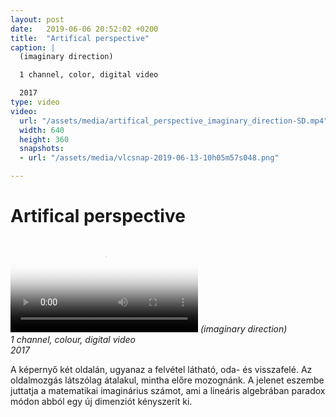 ```yaml
---
layout: post
date:   2019-06-06 20:52:02 +0200
title:  "Artifical perspective"
caption: |
  (imaginary direction)

  1 channel, color, digital video

  2017
type: video
video:
  url: "/assets/media/artifical_perspective_imaginary_direction-SD.mp4"
  width: 640
  height: 360
  snapshots:
  - url: "/assets/media/vlcsnap-2019-06-13-10h05m57s048.png"

---
```


# Artifical perspective

<video controls poster="{{page.video.snapshots[0].url}}" src="{{site.videourl}}{{page.video.url}}"></video>
_(imaginary direction)  
1 channel, colour, digital video  
2017_

A képernyő két oldalán, ugyanaz a felvétel látható, oda- és visszafelé. Az oldalmozgás látszólag átalakul, mintha előre mozognánk. A jelenet eszembe juttatja a matematikai imaginárius számot, ami a lineáris algebrában paradox módon abból egy új dimenziót kényszerít ki.
